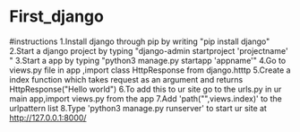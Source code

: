# First_django
#instructions
1.Install django through pip by writing "pip install django"
2.Start a django project by typing "django-admin startproject 'projectname' "
3.Start a app by typing "python3 manage.py startapp 'appname'"
4.Go to views.py file in app ,import class HttpResponse from django.htttp
5.Create a index function which takes request as an argument and returns HttpResponse("Hello world")
6.To add this to ur site  go to the urls.py in ur main app,import views.py from the app
7.Add 'path("",views.index)' to the urlpattern list 
8.Type 'python3 manage.py runserver' to start ur site at http://127.0.0.1:8000/ 

